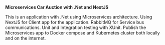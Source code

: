 **Microservices Car Auction with .Net and NextJS**

This is an application with .Net using Microservices architecture.
Using NextJS for Client app for the application.
RabbitMQ for Service bus communications.
Unit and Integration testing with XUnit.
Publish the Microservices app to Docker compose and Kubernetes cluster both locally and on the internet.
